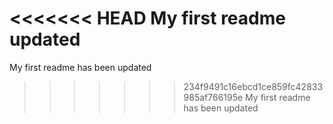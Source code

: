 <<<<<<< HEAD
My first readme
updated
=======
My first readme has been updated
>>>>>>> 234f9491c16ebcd1ce859fc42833985af766195e
My first readme has been updated
